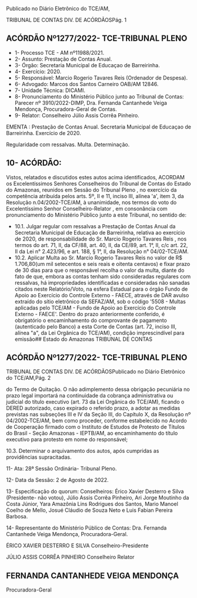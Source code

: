 Publicado  no  Diário  Eletrônico do TCE/AM,

TRIBUNAL DE CONTAS DIV. DE ACÓRDÃOSPág. 1

## ACÓRDÃO Nº1277/2022- TCE-TRIBUNAL PLENO

- 1- Processo TCE - AM nº11988/2021.
- 2- Assunto: Prestação de Contas Anual.
- 3- Órgão: Secretaria Municipal de Educaçao de Barreirinha.
- 4- Exercício: 2020.
- 5- Responsável: Marcio Rogerio Tavares Reis (Ordenador de Despesa).
- 6- Advogado: Marcos dos Santos Carneiro OAB/AM 12846.
- 7- Unidade Técnica: DICAMI.
- 8- Pronunciamento  do  Ministério  Público  junto  ao  Tribunal  de  Contas: Parecer  nº 3910/2022-DIMP, Dra. Fernanda Cantanhede Veiga Mendonça, Procuradora-Geral de Contas.
- 9- Relator: Conselheiro Júlio Assis Corrêa Pinheiro.

EMENTA :  Prestação  de  Contas  Anual.  Secretaria Municipal de Educaçao de Barreirinha. Exercício de 2020.

Regularidade com ressalvas. Multa. Determinação.

## 10-  ACÓRDÃO:

Vistos, relatados e discutidos estes autos acima identificados, ACORDAM os Excelentíssimos Senhores Conselheiros do Tribunal de Contas do Estado do Amazonas, reunidos em Sessão do Tribunal Pleno , no exercício da competência atribuída pelos arts. 5º, II e 11, inciso III, alínea 'a', item 3, da Resolução n.04/2002-TCE/AM, à unanimidade, nos termos do voto do Excelentíssimo Senhor Conselheiro-Relator , em consonância com pronunciamento do Ministério Público junto a este Tribunal, no sentido de:

- 10.1. Julgar regular com  ressalvas a Prestação de Contas Anual da Secretaria Municipal de Educação de Barreirinha, relativa ao exercício de 2020,  de  responsabilidade  do Sr. Marcio  Rogerio  Tavares  Reis ,  nos termos do art. 71, II, da CF/88, art. 40, II, da CE/89, art. 1°, II, c/c art. 22, II da Lei n° 2.423/96, e art. 188, § 1°, II, da Resolução n° 04/02-TCE/AM.
- 10.2. Aplicar  Multa ao  Sr. Marcio  Rogerio  Tavares  Reis no  valor  de R$ 1.706,80(um  mil  setecentos  e  seis  reais  e  oitenta  centavos) e  fixar prazo de 30 dias para que o responsável recolha o valor da multa, diante do  fato  de  que,  embora  as  contas  tenham  sido  consideradas  regulares com  ressalvas,  há  impropriedades  identificadas  e  consideradas  não sanadas  citados  neste  Relatório/Voto,  na  esfera  Estadual  para  o  órgão Fundo de Apoio ao Exercício do Controle Externo  - FAECE, através de DAR avulso extraído do sítio eletrônico da SEFAZ/AM, sob o código '5508 -  Multas  aplicadas  pelo  TCE/AM  -  Fundo  de  Apoio  ao  Exercício  do Controle Externo - FAECE'. Dentro do prazo anteriormente conferido, é obrigatório o encaminhamento do comprovante de pagamento (autenticado pelo Banco) a esta Corte de Contas (art. 72, inciso III, alínea "a", da Lei Orgânica do TCE/AM), condição imprescindível para emissão## Estado do Amazonas TRIBUNAL DE CONTAS

## ACÓRDÃO Nº1277/2022- TCE-TRIBUNAL PLENO

TRIBUNAL DE CONTAS DIV. DE ACÓRDÃOSPublicado  no  Diário  Eletrônico do TCE/AM,Pág. 2

do Termo de Quitação. O não adimplemento dessa obrigação pecuniária no prazo legal importará na continuidade da cobrança administrativa ou judicial do título executivo (art. 73 da Lei Orgânica do TCE/AM), ficando o DERED autorizado, caso expirado o referido prazo, a adotar as medidas previstas nas subseções III e IV da Seção III, do Capítulo X, da Resolução nº  04/2002-TCE/AM,  bem  como  proceder,  conforme  estabelecido  no Acordo de Cooperação firmado com o Instituto de Estudos de Protesto de Títulos do Brasil - Seção Amazonas - IEPTB/AM, ao encaminhamento do título executivo para protesto em nome do responsável;

10.3. Determinar o  arquivamento  dos  autos,  após  cumpridas  as  providências supracitadas.

11-  Ata: 28ª Sessão Ordinária- Tribunal Pleno.

12-  Data da Sessão: 2 de Agosto de 2022.

13-  Especificação do quorum: Conselheiros: Érico Xavier Desterro e Silva (Presidente- não  votou),  Júlio  Assis  Corrêa  Pinheiro,  Ari  Jorge  Moutinho  da  Costa  Júnior,  Yara Amazônia Lins Rodrigues dos Santos, Mario Manoel Coelho de Mello, Josué Cláudio de Souza Neto e Luis Fabian Pereira Barbosa.

14-  Representante do Ministério Público de Contas: Dra. Fernanda Cantanhede Veiga Mendonça, Procuradora-Geral.

ÉRICO XAVIER DESTERRO E SILVA Conselheiro-Presidente

JÚLIO ASSIS CORRÊA PINHEIRO Conselheiro Relator

## FERNANDA CANTANHEDE VEIGA MENDONÇA

Procuradora-Geral